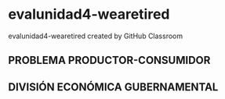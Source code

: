# evalunidad4-wearetired
evalunidad4-wearetired created by GitHub Classroom

## PROBLEMA PRODUCTOR-CONSUMIDOR
## DIVISIÓN ECONÓMICA GUBERNAMENTAL


